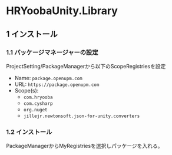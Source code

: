 # HRYoobaUnity.Library
## 1 インストール
### 1.1 パッケージマネージャーの設定
ProjectSetting/PackageManagerから以下のScopeRegistriesを設定
- Name: `package.openupm.com`
- URL: `https://package.openupm.com`
- Scope(s): 
  - `com.hryooba`
  - `com.cysharp`
  - `org.nuget`
  - `jillejr.newtonsoft.json-for-unity.converters`

### 1.2 インストール
PackageManagerからMyRegistriesを選択しパッケージを入れる。